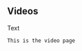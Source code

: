## Videos

Text

<script type="text/javascript">
        if ( Math.random() <= 0.5 )
          calcvid1.cookie = “choice=1; expires=Thu, 18 Dec 2019 12:00:00 UTC”;
        else
          calcvid1.cookie = “choice=2; expires=Thu, 18 Dec 2019 12:00:00 UTC”;
</script>
    
    This is the video page
